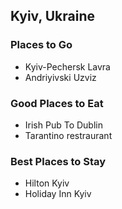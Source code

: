 ## Kyiv, Ukraine

### Places to Go
- Kyiv-Pechersk Lavra
- Andriyivski Uzviz

### Good Places to Eat
- Irish Pub To Dublin
- Tarantino restraurant

### Best Places to Stay
- Hilton Kyiv
- Holiday Inn Kyiv